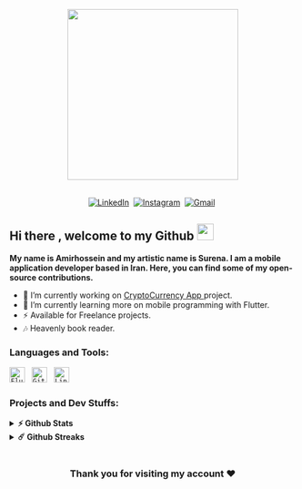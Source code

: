 
<p align="center">
  <img src="https://user-images.githubusercontent.com/69201021/128178726-9b1c7595-d012-4e6b-92a0-ab4d3bc9a4a0.png" height="300">
</p>


<p align="center">
<br>
	<a href="https://www.linkedin.com/in/amirhossein-jahangiri/"><img src="https://img.shields.io/badge/linkedin-%230077B5.svg?&style=for-the-badge&logo=linkedin&logoColor=white" alt="LinkedIn"></a>&nbsp;
  <!--  
  -->
	<a href="https://www.instagram.com/surena_jahangiri/"><img src="https://img.shields.io/badge/instagram-%23E4405F.svg?&style=for-the-badge&logo=instagram&logoColor=white" alt="Instagram" /></a>&nbsp;
  <!-- 
  -->
	<a href="mailto:amirhosseinjahangiri78@gmail.com"><img src="https://img.shields.io/badge/-Gmail-c14438?style=for-the-badge&logo=Gmail&logoColor=white" alt="Gmail" /></a>&nbsp;
	
</p>


## **Hi there , welcome to my Github** <img src="https://user-images.githubusercontent.com/69201021/128178707-f9c4bf7b-9402-4bea-807b-6f288df710ed.gif" width="29px">

**My name is Amirhossein and my artistic name is Surena. I am a mobile application developer based in Iran. Here, you can find some of my open-source contributions.**


- 🔭 I’m currently working on <a href="https://github.com/amirhossein-jahangiri/Cryptocurrency-Prices"> CryptoCurrency App </a> project.
- 🌱 I’m currently learning more on mobile programming with Flutter.
- ⚡ Available for Freelance projects.
- 🎶 Heavenly book reader.

### **Languages and Tools:**

<code><img height="27" src="https://user-images.githubusercontent.com/69201021/128178702-66557f83-186e-4165-96c7-32f8cd49f653.png" alt="Flutter"></code> &nbsp;
<code><img height="27" src="https://user-images.githubusercontent.com/69201021/128178705-9883f1db-2ba9-4f2d-be5b-cc4dc3188184.png" alt="Git"></code> &nbsp;
<code><img height="27" src="https://user-images.githubusercontent.com/69201021/128178752-d73e79b2-81d1-475b-a649-612386dba8ce.png" alt="Linux"></code> &nbsp;




### **Projects and Dev Stuffs:**
<details>	
  <summary><b>⚡ Github Stats</b></summary>

<a href="https://github.com/AmirHossein-Jahangiri">
<img align="center" src="https://github-readme-stats.vercel.app/api?username=AmirHossein-Jahangiri&show_icons=true&count_private=true&include_all_commits=true&theme=highcontrast" /></a>
<a href="https://github.com/AmirHossein-Jahangiri">
<img align="center" src="https://github-readme-stats.vercel.app/api/top-langs/?username=AmirHossein-Jahangiri&theme=highcontrast" />
</a>

</details>

<details>	
  <summary><b>☄️ Github Streaks</b></summary>

<img height="180em" src="https://github-readme-streak-stats.herokuapp.com/?user=AmirHossein-Jahangiri&hide_border=true" /></br> 
</details>



#

<div align="center">

### Thank you for visiting my account ❤️ 

</div>





<!--
![Amirhossein Jahangiri's GitHub Stats](https://github-readme-stats.vercel.app/api?username=AmirHossein-Jahangiri&show_icons=true&theme=tokyonight)
-->

<!--
AmirHossein-Jahangiri/AmirHossein-Jahangiri

- 🔭 I’m currently working on ...
- 🌱 I’m currently learning ...
- 👯 I’m looking to collaborate on ...
- 🤔 I’m looking for help with ...
- 💬 Ask me about ...
- 📫 How to reach me: ...
- 😄 Pronouns: ...
- ⚡ Fun fact: ...
-->
